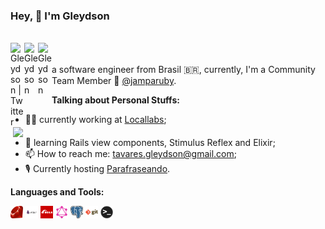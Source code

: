 ### Hey, 👋 I'm Gleydson

<br/>
<a href="https://twitter.com/g13ydson">
  <img align="left" alt="Gleydson | Twitter" width="22px" src="https://cdn.jsdelivr.net/npm/simple-icons@v3/icons/twitter.svg" />
</a>
<a href="https://www.linkedin.com/in/gleydsontavares/">
  <img align="left" alt="Gleydson" width="22px" src="https://cdn.jsdelivr.net/npm/simple-icons@v3/icons/linkedin.svg" />
</a>
<a href="https://t.me/g13ydson">
  <img align="left" alt="Gleydson" width="22px" src="https://cdn.jsdelivr.net/npm/simple-icons@v3/icons/telegram.svg" />
</a>

<br/>
<br/

a software engineer from Brasil 🇧🇷, currently, I'm a Community Team Member 💎 [@jamparuby](https://github.com/jamparuby).

<img align="right" width="500px" eight="200px" src="https://pbs.twimg.com/profile_banners/70558625/1594526066/1500x500" />
  
**Talking about Personal Stuffs:**

- 👨‍💻 currently working at [Locallabs](https://github.com/localitylabs);
- 🌱 learning Rails view components, Stimulus Reflex and Elixir; 
- 📫 How to reach me: tavares.gleydson@gmail.com;
- 🎙 Currently hosting [Parafraseando](https://parafraseando.herokuapp.com/).

**Languages and Tools:**  

<code><img height="20" src="https://raw.githubusercontent.com/github/explore/80688e429a7d4ef2fca1e82350fe8e3517d3494d/topics/ruby/ruby.png"></code>
<code><img height="20" src="https://raw.githubusercontent.com/github/explore/80688e429a7d4ef2fca1e82350fe8e3517d3494d/topics/elixir/elixir.png"></code>
<code><img height="20" src="https://raw.githubusercontent.com/github/explore/80688e429a7d4ef2fca1e82350fe8e3517d3494d/topics/rails/rails.png"></code>
<code><img height="20" src="https://raw.githubusercontent.com/github/explore/5c058a388828bb5fde0bcafd4bc867b5bb3f26f3/topics/graphql/graphql.png"></code>
<code><img height="20" src="https://raw.githubusercontent.com/github/explore/80688e429a7d4ef2fca1e82350fe8e3517d3494d/topics/postgresql/postgresql.png"></code>
<code><img height="20" src="https://raw.githubusercontent.com/github/explore/80688e429a7d4ef2fca1e82350fe8e3517d3494d/topics/git/git.png"></code>
<code><img height="20" src="https://raw.githubusercontent.com/github/explore/80688e429a7d4ef2fca1e82350fe8e3517d3494d/topics/terminal/terminal.png"></code>
